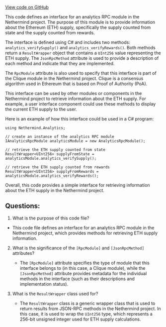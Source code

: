 [View code on GitHub](https://github.com/nethermindeth/nethermind/Nethermind.Analytics/IAnalyticsRpcModule.cs)

This code defines an interface for an analytics RPC module in the Nethermind project. The purpose of this module is to provide information about the Ethereum (ETH) supply, specifically the supply counted from state and the supply counted from rewards. 

The interface is defined using C# and includes two methods: `analytics_verifySupply()` and `analytics_verifyRewards()`. Both methods return a `ResultWrapper` object that contains a `UInt256` value representing the ETH supply. The `JsonRpcMethod` attribute is used to provide a description of each method and indicate that they are implemented. 

The `RpcModule` attribute is also used to specify that this interface is part of the Clique module in the Nethermind project. Clique is a consensus algorithm used in Ethereum that is based on Proof of Authority (PoA). 

This interface can be used by other modules or components in the Nethermind project to retrieve information about the ETH supply. For example, a user interface component could use these methods to display the current ETH supply to the user. 

Here is an example of how this interface could be used in a C# program:

```
using Nethermind.Analytics;

// create an instance of the analytics RPC module
IAnalyticsRpcModule analyticsModule = new AnalyticsRpcModule();

// retrieve the ETH supply counted from state
ResultWrapper<UInt256> supplyFromState = analyticsModule.analytics_verifySupply();

// retrieve the ETH supply counted from rewards
ResultWrapper<UInt256> supplyFromRewards = analyticsModule.analytics_verifyRewards();
```

Overall, this code provides a simple interface for retrieving information about the ETH supply in the Nethermind project.
## Questions: 
 1. What is the purpose of this code file?
   - This code file defines an interface for an analytics RPC module in the Nethermind project, which provides methods for retrieving ETH supply information.

2. What is the significance of the `[RpcModule]` and `[JsonRpcMethod]` attributes?
   - The `[RpcModule]` attribute specifies the type of module that this interface belongs to (in this case, a Clique module), while the `[JsonRpcMethod]` attribute provides metadata for the individual methods in the interface (such as their descriptions and implementation status).

3. What is the `ResultWrapper` class used for?
   - The `ResultWrapper` class is a generic wrapper class that is used to return results from JSON-RPC methods in the Nethermind project. In this case, it is used to wrap the `UInt256` type, which represents a 256-bit unsigned integer used for ETH supply calculations.